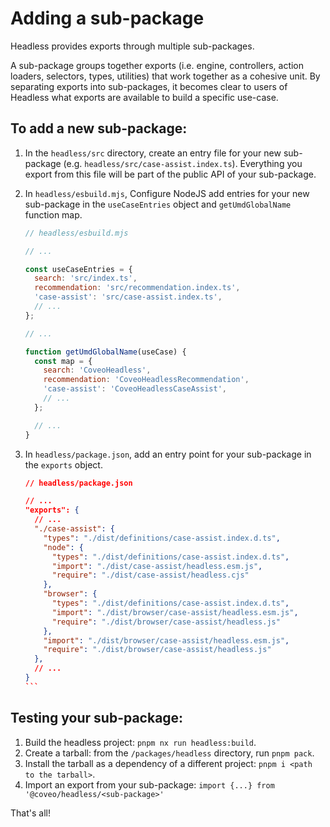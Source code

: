# Adding a sub-package

Headless provides exports through multiple sub-packages.

A sub-package groups together exports (i.e. engine, controllers, action loaders, selectors, types, utilities) that work together as a cohesive unit. By separating exports into sub-packages, it becomes clear to users of Headless what exports are available to build a specific use-case.

## To add a new sub-package:

1. In the `headless/src` directory, create an entry file for your new sub-package (e.g. `headless/src/case-assist.index.ts`). Everything you export from this file will be part of the public API of your sub-package.
2. In `headless/esbuild.mjs`, Configure NodeJS add entries for your new sub-package in the `useCaseEntries` object and `getUmdGlobalName` function map.

   ```javascript
   // headless/esbuild.mjs

   // ...

   const useCaseEntries = {
     search: 'src/index.ts',
     recommendation: 'src/recommendation.index.ts',
     'case-assist': 'src/case-assist.index.ts',
     // ...
   };

   // ...

   function getUmdGlobalName(useCase) {
     const map = {
       search: 'CoveoHeadless',
       recommendation: 'CoveoHeadlessRecommendation',
       'case-assist': 'CoveoHeadlessCaseAssist',
       // ...
     };

     // ...
   }
   ```

3. In `headless/package.json`, add an entry point for your sub-package in the `exports` object.

   ````json
   // headless/package.json

   // ...
   "exports": {
     // ...
     "./case-assist": {
       "types": "./dist/definitions/case-assist.index.d.ts",
       "node": {
         "types": "./dist/definitions/case-assist.index.d.ts",
         "import": "./dist/case-assist/headless.esm.js",
         "require": "./dist/case-assist/headless.cjs"
       },
       "browser": {
         "types": "./dist/definitions/case-assist.index.d.ts",
         "import": "./dist/browser/case-assist/headless.esm.js",
         "require": "./dist/browser/case-assist/headless.js"
       },
       "import": "./dist/browser/case-assist/headless.esm.js",
       "require": "./dist/browser/case-assist/headless.js"
     },
     // ...
   }
   ``` 
   ````

## Testing your sub-package:

1. Build the headless project: `pnpm nx run headless:build`.
2. Create a tarball: from the `/packages/headless` directory, run `pnpm pack`.
3. Install the tarball as a dependency of a different project: `pnpm i <path to the tarball>`.
4. Import an export from your sub-package: `import {...} from '@coveo/headless/<sub-package>'`

That's all!
